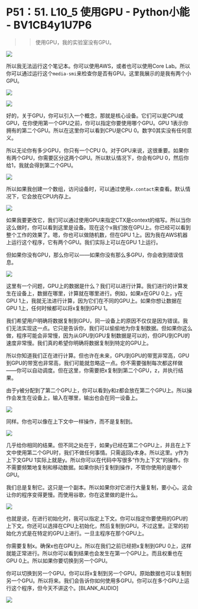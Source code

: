 # P51：51. L10_5 使用GPU - Python小能 - BV1CB4y1U7P6

>> 使用GPU，我的实验室没有GPU。

![](img/c6f8dda003bcfa78d8be55514125e277_1.png)

所以我无法运行这个笔记本。你可以使用AWS，或者也可以使用Core Lab。所以你可以通过运行这个`media-smi`来检查你是否有GPU。这里我展示的是我有两个小GPU。

![](img/c6f8dda003bcfa78d8be55514125e277_3.png)

![](img/c6f8dda003bcfa78d8be55514125e277_4.png)

好的，关于GPU，你可以引入一个概念，那就是核心设备。它们可以是CPU或GPU，在你使用第一个GPU之前，你可以指定你要使用哪个GPU。GPU 1表示你拥有的第二个GPU。所以在这里你可以看到CPU是CPU 0。数字0其实没有任何意义。

所以无论你有多少GPU，你只有一个CPU 0。对于GPU来说，这很重要。如果你有两个GPU，你需要区分这两个GPU。所以默认情况下，你会有GPU 0，然后你给1，我就会得到第二个GPU。

![](img/c6f8dda003bcfa78d8be55514125e277_6.png)

所以如果我创建一个数组，访问设备时，可以通过使用`x.contact`来查看。默认情况下，它会放在CPU内存上。

![](img/c6f8dda003bcfa78d8be55514125e277_8.png)

如果我要更改它，我们可以通过使用GPU来指定CTX是context的缩写。所以当你这么做时，你可以看到这里是设备。现在这个x我们放在GPU上。你已经可以看到整个工作的效果了。嗯，你也可以做随机数，但在GPU 1上。因为我在AWS机器上运行这个程序，它有两个GPU。我们实际上可以在GPU 1上运行。

但如果你没有GPU，那么你可以——如果你没有那么多GPU，你会收到错误信息。

![](img/c6f8dda003bcfa78d8be55514125e277_10.png)

这里有一个问题，GPU上的数据是什么？我们可以进行计算。我们进行的计算发生在设备上，数据在哪里，计算就在哪里进行。例如，如果x在GPU 0上，y在GPU 1上，我就无法进行计算，因为它们在不同的GPU上。如果你想让数据在GPU 1上，任何时候都可以将x复制到GPU 1。

我们希望用户明确将数据复制到GPU，同一设备上的原因不仅仅是因为错误。我们无法实现这一点。它只是告诉你，我们可以偷偷地为你复制数据。但如果你这么做，程序可能会非常慢，因为从GPU到GPU复制数据是可以的，但GPU到CPU的速度非常慢。我们真的希望你明确将数据复制到特定的GPU上。

所以你知道我们正在进行计算。但也许在未来，GPU到GPU的带宽非常高，GPU到GPU的带宽也非常高，我们可能就忽略这一点。你不需要强制每次都这样做——你可以自动调度。但在这里，你需要把x复制到第二个GPU，z，并执行结果。

由于y被分配到了第二个GPU上，你可以看到y和z都会放在第二个GPU上。所以操作会发生在设备上，输入在哪里，输出也会在同一设备上。

![](img/c6f8dda003bcfa78d8be55514125e277_12.png)

同样。你也可以像在上下文中一样操作，而不是复制到。

![](img/c6f8dda003bcfa78d8be55514125e277_14.png)

几乎给你相同的结果。但不同之处在于，如果y已经在第二个GPU上，并且在上下文中使用第二个GPU时，我们不做任何事情。只需返回y本身。所以这里。y作为上下文GPU 1实际上就是y。所以你可以在代码中写很多“作为上下文”的操作。你不需要频繁地复制和移动数据。如果你执行复制到操作，不管你使用的是哪个GPU。

我们总是复制它。这只是一个副本。所以如果你对它进行大量复制，要小心。这会让你的程序变得更慢。而使用谷歌，你在这里做的是什么。

![](img/c6f8dda003bcfa78d8be55514125e277_16.png)

也就是说，在进行初始化时，我可以指定上下文。你可以指定你要使用的GPU的上下文。你还可以选择在CPU上初始化，然后复制到GPU。不过这里。正常的初始化方式是在特定的GPU上进行。一旦主程序在那个GPU上。

你需要复制x。确保x也在GPU上。所以在我们之前已经把x复制到GPU 0上，这样就能正常进行。所以你可以看到结果也会发生在第一个GPU上。而且权重也在GPU 0上。所以如果你要切换到另一个GPU。

你可以切换到另一个GPU。你可以将x复制到另一个GPU。原始数据也可以复制到另一个GPU。所以将来。我们会告诉你如何使用多GPU。你可以在多个GPU上运行这个程序，但今天不讲这个。[BLANK_AUDIO]

![](img/c6f8dda003bcfa78d8be55514125e277_18.png)
